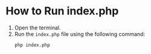 # How to Run index.php

1. Open the terminal.
2. Run the `index.php` file using the following command:
   ```bash
   php index.php